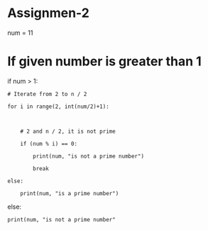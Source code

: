 # Assignmen-2

num = 11
# If given number is greater than 1

if num > 1:

    # Iterate from 2 to n / 2

    for i in range(2, int(num/2)+1):



        # 2 and n / 2, it is not prime

        if (num % i) == 0:

            print(num, "is not a prime number")

            break

    else:

        print(num, "is a prime number")

else:

    print(num, "is not a prime number"
